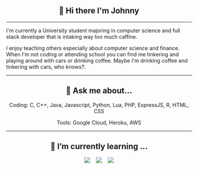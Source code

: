 <h2 align="center"> 👋 Hi there I'm Johnny </h3>
<p align="center">
</p>

<hr>

<p>
I'm currently a University student majoring in computer science and full stack developer that is intaking way too much caffine.

I enjoy teaching others especially about computer science and finance. When I'm not coding or attending school you can find me tinkering and playing around with cars or drinking coffee. Maybe I'm drinking coffee and tinkering with cars, who knows?.
<p>
  
<hr>
<h2 align="center"> 💬 Ask me about... </h3>
<p align="center">Coding: C, C++, Java, Javascript, Python, Lua, PHP, ExpressJS, R, HTML, CSS<p>
<p align="center">Tools: Google Cloud, Heroku, AWS<p>
<hr>

<h2 align="center">  🌱 I’m currently learning ... </h3>
<p align="center">
  <img src="https://img.shields.io/badge/TypeScript-007ACC?style=for-the-badge&logo=typescript&logoColor=white" />&nbsp;&nbsp;&nbsp;
  <img src="https://img.shields.io/badge/React-20232A?style=for-the-badge&logo=react&logoColor=61DAFB" />&nbsp;&nbsp;&nbsp;
  <img src="https://img.shields.io/badge/Docker-2CA5E0?style=for-the-badge&logo=docker&logoColor=white" />
<p>
<!--**Junnyyy/Junnyyy** is a ✨ _special_ ✨ repository because its `README.md` (this file) appears on your GitHub profile.

Here are some ideas to get you started:

- 🔭 I’m currently working on ...
- 🌱 I’m currently learning ...
- 👯 I’m looking to collaborate on ...
- 🤔 I’m looking for help with ...
- 💬 Ask me about ...
- 📫 How to reach me: ...
- 😄 Pronouns: ...
- ⚡ Fun fact: ...
-->
